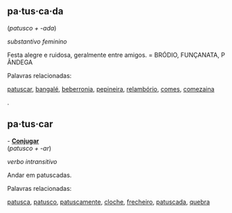 ## **pa·tus·ca·da**

  
(_patusco + -ada_)  

_substantivo feminino_

Festa alegre e ruidosa, geralmente entre amigos. = BRÓDIO, FUNÇANATA, PÂNDEGA

Palavras relacionadas: 

[patuscar](https://dicionario.priberam.org/patuscar), [bangalé](https://dicionario.priberam.org/bangal%C3%A9), [beberronia](https://dicionario.priberam.org/beberronia), [pepineira](https://dicionario.priberam.org/pepineira), [relambório](https://dicionario.priberam.org/relamb%C3%B3rio), [comes](https://dicionario.priberam.org/comes), [comezaina](https://dicionario.priberam.org/comezaina)

.

  

## **pa·tus·car** 

- **[Conjugar](https://dicionario.priberam.org/Conjugar/patuscar)**  
(_patusco + -ar_)  

_verbo intransitivo_

Andar em patuscadas.

Palavras relacionadas: 

[patusca](https://dicionario.priberam.org/patusca), [patusco](https://dicionario.priberam.org/patusco), [patuscamente](https://dicionario.priberam.org/patuscamente), [cloche](https://dicionario.priberam.org/cloche), [frecheiro](https://dicionario.priberam.org/frecheiro), [patuscada](https://dicionario.priberam.org/patuscada), [quebra](https://dicionario.priberam.org/quebra)
